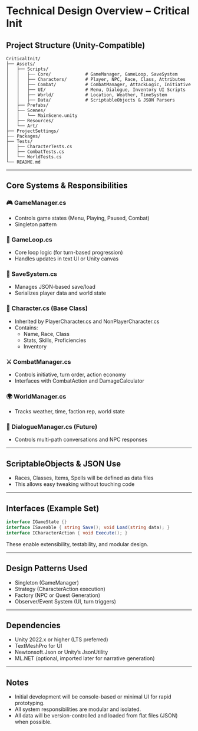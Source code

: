 # Technical Design Overview – Critical Init

## Project Structure (Unity-Compatible)

```plaintext
CriticalInit/
├── Assets/
│   ├── Scripts/
│   │   ├── Core/             # GameManager, GameLoop, SaveSystem
│   │   ├── Characters/       # Player, NPC, Race, Class, Attributes
│   │   ├── Combat/           # CombatManager, AttackLogic, Initiative
│   │   ├── UI/               # Menu, Dialogue, Inventory UI Scripts
│   │   ├── World/            # Location, Weather, TimeSystem
│   │   ├── Data/             # ScriptableObjects & JSON Parsers
│   ├── Prefabs/
│   ├── Scenes/
│   │   └── MainScene.unity
│   ├── Resources/
│   └── Art/
├── ProjectSettings/
├── Packages/
├── Tests/
│   ├── CharacterTests.cs
│   ├── CombatTests.cs
│   └── WorldTests.cs
└── README.md
```

---

## Core Systems & Responsibilities

### 🎮 GameManager.cs
- Controls game states (Menu, Playing, Paused, Combat)
- Singleton pattern

### 🧠 GameLoop.cs
- Core loop logic (for turn-based progression)
- Handles updates in text UI or Unity canvas

### 💾 SaveSystem.cs
- Manages JSON-based save/load
- Serializes player data and world state

### 👤 Character.cs (Base Class)
- Inherited by PlayerCharacter.cs and NonPlayerCharacter.cs
- Contains:
  - Name, Race, Class
  - Stats, Skills, Proficiencies
  - Inventory

### ⚔️ CombatManager.cs
- Controls initiative, turn order, action economy
- Interfaces with CombatAction and DamageCalculator

### 🌍 WorldManager.cs
- Tracks weather, time, faction rep, world state

### 📜 DialogueManager.cs (Future)
- Controls multi-path conversations and NPC responses

---

## ScriptableObjects & JSON Use
- Races, Classes, Items, Spells will be defined as data files
- This allows easy tweaking without touching code

---

## Interfaces (Example Set)
```csharp
interface IGameState {}
interface ISaveable { string Save(); void Load(string data); }
interface ICharacterAction { void Execute(); }
```

These enable extensibility, testability, and modular design.

---

## Design Patterns Used
- Singleton (GameManager)
- Strategy (CharacterAction execution)
- Factory (NPC or Quest Generation)
- Observer/Event System (UI, turn triggers)

---

## Dependencies
- Unity 2022.x or higher (LTS preferred)
- TextMeshPro for UI
- Newtonsoft.Json or Unity’s JsonUtility
- ML.NET (optional, imported later for narrative generation)

---

## Notes
- Initial development will be console-based or minimal UI for rapid prototyping.
- All system responsibilities are modular and isolated.
- All data will be version-controlled and loaded from flat files (JSON) when possible.